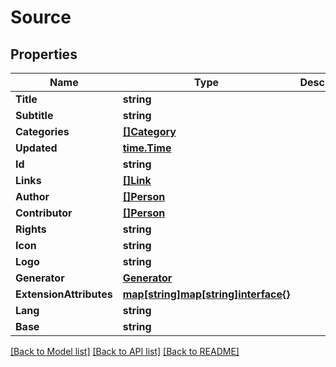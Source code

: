 # Source

## Properties
Name | Type | Description | Notes
------------ | ------------- | ------------- | -------------
**Title** | **string** |  | [optional] 
**Subtitle** | **string** |  | [optional] 
**Categories** | [**[]Category**](category.md) |  | [optional] 
**Updated** | [**time.Time**](time.Time.md) |  | [optional] 
**Id** | **string** |  | [optional] 
**Links** | [**[]Link**](link.md) |  | [optional] 
**Author** | [**[]Person**](Person.md) |  | [optional] 
**Contributor** | [**[]Person**](Person.md) |  | [optional] 
**Rights** | **string** |  | [optional] 
**Icon** | **string** |  | [optional] 
**Logo** | **string** |  | [optional] 
**Generator** | [**Generator**](generator.md) |  | [optional] 
**ExtensionAttributes** | [**map[string]map[string]interface{}**](map[string]interface{}.md) |  | [optional] 
**Lang** | **string** |  | [optional] 
**Base** | **string** |  | [optional] 

[[Back to Model list]](../README.md#documentation-for-models) [[Back to API list]](../README.md#documentation-for-api-endpoints) [[Back to README]](../README.md)


